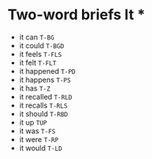 # Two-word briefs It *

* it can `T-BG`
* it could `T-BGD`
* it feels `T-FLS`
* it felt `T-FLT`
* it happened `T-PD`
* it happens `T-PS`
* it has `T-Z`
* it recalled `T-RLD`
* it recalls `T-RLS`
* it should `T-RBD`
* it up `TUP`
* it was `T-FS`
* it were `T-RP`
* it would `T-LD`
